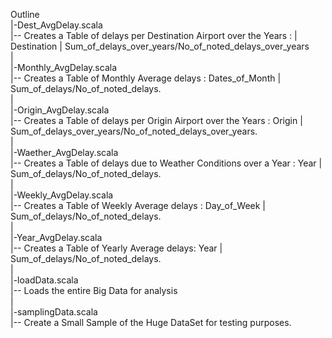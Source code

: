 Outline  
 |-Dest_AvgDelay.scala      
 |-- Creates a Table of delays per Destination Airport over the Years : 
 |   Destination | Sum_of_delays_over_years/No_of_noted_delays_over_years    
 |  
 |-Monthly_AvgDelay.scala    
 |-- Creates a Table of Monthly Average delays : Dates_of_Month | Sum_of_delays/No_of_noted_delays.     
 |  
 |-Origin_AvgDelay.scala    
 |-- Creates a Table of delays per Origin Airport over the Years : Origin | Sum_of_delays_over_years/No_of_noted_delays_over_years.     
 |  
 |-Waether_AvgDelay.scala    
 |-- Creates a Table of delays due to Weather Conditions over a Year : Year | Sum_of_delays/No_of_noted_delays.   
 |  
 |-Weekly_AvgDelay.scala    
 |-- Creates a Table of Weekly Average delays : Day_of_Week | Sum_of_delays/No_of_noted_delays.   
 |  
 |-Year_AvgDelay.scala  
 |-- Creates a Table of Yearly Average delays: Year | Sum_of_delays/No_of_noted_delays.   
 |  
 |-loadData.scala    
 |-- Loads the entire Big Data for analysis  
 |  
 |-samplingData.scala    
 |-- Create a Small Sample of the Huge DataSet for testing purposes.   
